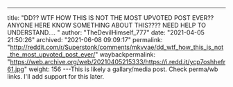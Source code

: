 ---
title: "DD?? WTF HOW THIS IS NOT THE MOST UPVOTED POST EVER?? ANYONE HERE KNOW SOMETHING ABOUT THIS???? NEED HELP TO UNDERSTAND.... "
author: "TheDevilHimself_777"
date: "2021-04-05 21:50:26"
archived: "2021-06-08 09:09:17"
permalink: "http://reddit.com/r/Superstonk/comments/mkvvae/dd_wtf_how_this_is_not_the_most_upvoted_post_ever/"
waybackpermalink: "https://web.archive.org/web/20210405215333/https://i.redd.it/ycp7oshhefr61.jpg"
weight: 156
---This is likely a gallary/media post. Check perma/wb links. I'll add support for this later.